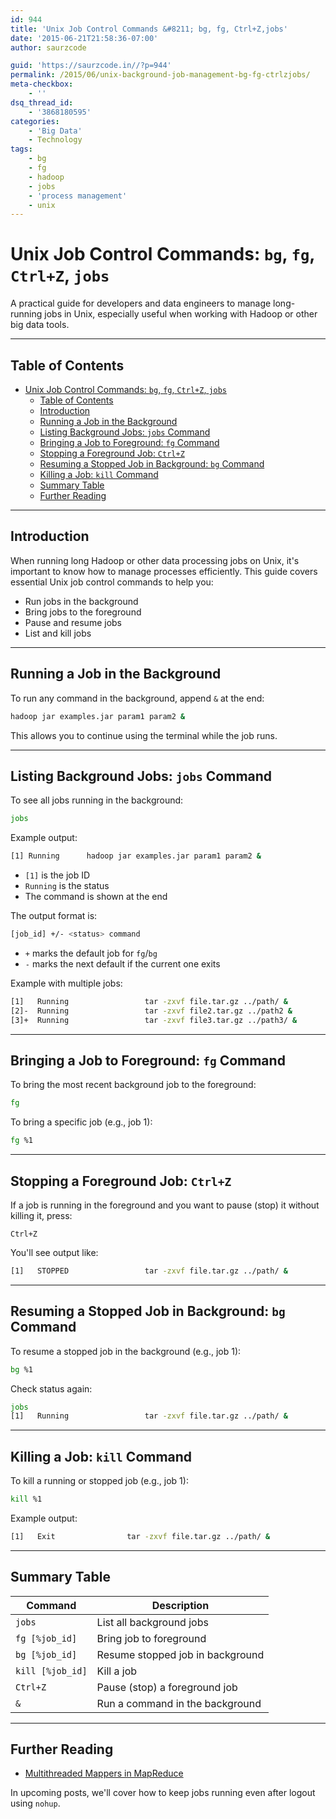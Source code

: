 ```yaml
---
id: 944
title: 'Unix Job Control Commands &#8211; bg, fg, Ctrl+Z,jobs'
date: '2015-06-21T21:58:36-07:00'
author: saurzcode

guid: 'https://saurzcode.in//?p=944'
permalink: /2015/06/unix-background-job-management-bg-fg-ctrlzjobs/
meta-checkbox:
    - ''
dsq_thread_id:
    - '3868180595'
categories:
    - 'Big Data'
    - Technology
tags:
    - bg
    - fg
    - hadoop
    - jobs
    - 'process management'
    - unix
---
```


# Unix Job Control Commands: `bg`, `fg`, `Ctrl+Z`, `jobs`

A practical guide for developers and data engineers to manage long-running jobs in Unix, especially useful when working with Hadoop or other big data tools.
<!--more-->
---

## Table of Contents

- [Unix Job Control Commands: `bg`, `fg`, `Ctrl+Z`, `jobs`](#unix-job-control-commands-bg-fg-ctrlz-jobs)
  - [Table of Contents](#table-of-contents)
  - [Introduction](#introduction)
  - [Running a Job in the Background](#running-a-job-in-the-background)
  - [Listing Background Jobs: `jobs` Command](#listing-background-jobs-jobs-command)
  - [Bringing a Job to Foreground: `fg` Command](#bringing-a-job-to-foreground-fg-command)
  - [Stopping a Foreground Job: `Ctrl+Z`](#stopping-a-foreground-job-ctrlz)
  - [Resuming a Stopped Job in Background: `bg` Command](#resuming-a-stopped-job-in-background-bg-command)
  - [Killing a Job: `kill` Command](#killing-a-job-kill-command)
  - [Summary Table](#summary-table)
  - [Further Reading](#further-reading)

---

## Introduction

When running long Hadoop or other data processing jobs on Unix, it's important to know how to manage processes efficiently. This guide covers essential Unix job control commands to help you:

- Run jobs in the background
- Bring jobs to the foreground
- Pause and resume jobs
- List and kill jobs

---

## Running a Job in the Background

To run any command in the background, append `&` at the end:

```sh
hadoop jar examples.jar param1 param2 &
```

This allows you to continue using the terminal while the job runs.

---

## Listing Background Jobs: `jobs` Command

To see all jobs running in the background:

```sh
jobs
```

Example output:

```sh
[1] Running      hadoop jar examples.jar param1 param2 &
```

- `[1]` is the job ID
- `Running` is the status
- The command is shown at the end

The output format is:

```sh
[job_id] +/- <status> command
```

- `+` marks the default job for `fg`/`bg`
- `-` marks the next default if the current one exits

Example with multiple jobs:

```sh
[1]   Running                 tar -zxvf file.tar.gz ../path/ &
[2]-  Running                 tar -zxvf file2.tar.gz ../path2 &
[3]+  Running                 tar -zxvf file3.tar.gz ../path3/ &
```

---

## Bringing a Job to Foreground: `fg` Command

To bring the most recent background job to the foreground:

```sh
fg
```

To bring a specific job (e.g., job 1):

```sh
fg %1
```

---

## Stopping a Foreground Job: `Ctrl+Z`

If a job is running in the foreground and you want to pause (stop) it without killing it, press:

```
Ctrl+Z
```

You'll see output like:

```sh
[1]   STOPPED                 tar -zxvf file.tar.gz ../path/ &
```

---

## Resuming a Stopped Job in Background: `bg` Command

To resume a stopped job in the background (e.g., job 1):

```sh
bg %1
```

Check status again:

```sh
jobs
[1]   Running                 tar -zxvf file.tar.gz ../path/ &
```

---

## Killing a Job: `kill` Command

To kill a running or stopped job (e.g., job 1):

```sh
kill %1
```

Example output:

```sh
[1]   Exit                tar -zxvf file.tar.gz ../path/ &
```

---

## Summary Table

| Command         | Description                                      |
|----------------|--------------------------------------------------|
| `jobs`         | List all background jobs                         |
| `fg [%job_id]` | Bring job to foreground                          |
| `bg [%job_id]` | Resume stopped job in background                 |
| `kill [%job_id]`| Kill a job                                      |
| `Ctrl+Z`       | Pause (stop) a foreground job                    |
| `&`            | Run a command in the background                  |

---

## Further Reading

- [Multithreaded Mappers in MapReduce](https://wp.me/p5pWDa-iX)

In upcoming posts, we'll cover how to keep jobs running even after logout using `nohup`.